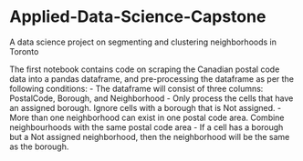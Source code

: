 # Applied-Data-Science-Capstone
A data science project on segmenting and clustering neighborhoods in Toronto

The first notebook contains code on scraping the Canadian postal code data into a pandas dataframe, and pre-processing the dataframe as per the following conditions:
    - The dataframe will consist of three columns: PostalCode, Borough, and Neighborhood
    - Only process the cells that have an assigned borough. Ignore cells with a borough that is Not assigned.
    - More than one neighborhood can exist in one postal code area. Combine neighbourhoods with the same postal code area
    - If a cell has a borough but a Not assigned neighborhood, then the neighborhood will be the same as the borough.
